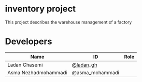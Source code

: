 <h1>inventory project</h1>

This project describes the warehouse management of a factory

# Developers
Name | ID | Role
------------ | ------------- | -------------
Ladan Ghasemi | [@ladan_gh](https://github.com/ladan-gh) |
Asma Nezhadmohammadi | @asma_mohammadi |


